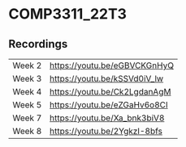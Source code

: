# COMP3311_22T3

## Recordings

|        |                              |
| ------ | ---------------------------- |
| Week 2 | https://youtu.be/eGBVCKGnHyQ |
| Week 3 | https://youtu.be/kSSVd0iV_lw |
| Week 4 | https://youtu.be/Ck2LgdanAgM |
| Week 5 | https://youtu.be/eZGaHv6o8CI |
| Week 7 | https://youtu.be/Xa_bnk3biV8 |
| Week 8 | https://youtu.be/2YgkzI-8bfs |
